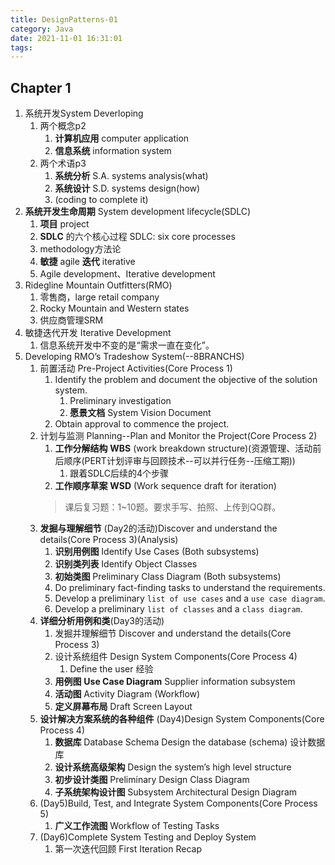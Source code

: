 ```yaml
---
title: DesignPatterns-01
category: Java
date: 2021-11-01 16:31:01
tags:
---
```

## Chapter 1 
1. 系统开发System Deverloping
   1. 两个概念p2
      1. **计算机应用** computer application
      2. **信息系统** information system
   2. 两个术语p3
      1. **系统分析** S.A. systems analysis(what)
      2. **系统设计** S.D. systems design(how)
      3. (coding to complete it)
2. **系统开发生命周期** System development lifecycle(SDLC)
   1. **项目** project
   2. **SDLC** 的六个核心过程 SDLC: six core processes
   3. methodology方法论
   4. **敏捷** agile **迭代** iterative
   5. Agile development、Iterative development
3. Ridegline Mountain Outfitters(RMO)
   1. 零售商，large retail company
   2. Rocky Mountain and Western states
   3. 供应商管理SRM
4. 敏捷迭代开发 Iterative Development
   1. 信息系统开发中不变的是“需求一直在变化”。
5. Developing RMO’s Tradeshow System(--8BRANCHS)
   1. 前置活动 Pre-Project Activities(Core Process 1)
      1. Identify the problem and document the objective of the solution system.
         1. Preliminary investigation
         2. **愿景文档** System Vision Document
      2. Obtain approval to commence the project. 
   2. 计划与监测 Planning--Plan and Monitor the Project(Core Process 2)
      1. **工作分解结构** **WBS** (work breakdown structure)(资源管理、活动前后顺序(PERT计划评审与回顾技术--可以并行任务--压缩工期))
         1. 跟着SDLC后续的4个步骤
      2. **工作顺序草案** **WSD** (Work sequence draft for iteration)
      >课后复习题：1~10题。要求手写、拍照、上传到QQ群。
   3. **发掘与理解细节** (Day2的活动)Discover and understand the details(Core Process 3)(Analysis)
      1. **识别用例图** Identify Use Cases (Both subsystems)
      2. **识别类列表** Identify Object Classes
      3. **初始类图** Preliminary Class Diagram (Both subsystems) 
      4. Do preliminary fact-finding tasks to understand the requirements. 
      5. Develop a preliminary `list of use cases` and a `use case diagram`. 
      6. Develop a preliminary `list of classes` and a `class diagram`.
   4. **详细分析用例和类**(Day3的活动)
      1. 发掘并理解细节 Discover and understand the details(Core Process 3)
      2. 设计系统组件 Design System Components(Core Process 4)
         1. Define the user 经验
      3. **用例图** **Use Case Diagram** Supplier information subsystem
      4. **活动图** Activity Diagram (Workflow)
      5. **定义屏幕布局** Draft Screen Layout
   5. **设计解决方案系统的各种组件** (Day4)Design System Components(Core Process 4)
      1. **数据库** Database Schema Design the database (schema) 设计数据库
      2. **设计系统高级架构** Design the system’s high level structure
      3. **初步设计类图** Preliminary Design Class Diagram
      4. **子系统架构设计图** Subsystem Architectural Design Diagram
   6. (Day5)Build, Test, and Integrate System Components(Core Process 5)
      1. **广义工作流图** Workflow of Testing Tasks
   7. (Day6)Complete System Testing and Deploy System 
      1. 第一次迭代回顾 First Iteration Recap 

